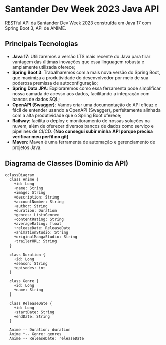 # Santander Dev Week 2023 Java API

RESTful API da Santander Dev Week 2023 construída em Java 17 com Spring Boot 3, API de ANIME.

## Principais Tecnologias
 - **Java 17**: Utilizaremos a versão LTS mais recente do Java para tirar vantagem das últimas inovações que essa linguagem robusta e amplamente utilizada oferece;
 - **Spring Boot 3**: Trabalharemos com a mais nova versão do Spring Boot, que maximiza a produtividade do desenvolvedor por meio de sua poderosa premissa de autoconfiguração;
 - **Spring Data JPA**: Exploraremos como essa ferramenta pode simplificar nossa camada de acesso aos dados, facilitando a integração com bancos de dados SQL;
 - **OpenAPI (Swagger)**: Vamos criar uma documentação de API eficaz e fácil de entender usando a OpenAPI (Swagger), perfeitamente alinhada com a alta produtividade que o Spring Boot oferece;
 - **Railway**: facilita o deploy e monitoramento de nossas soluções na nuvem, além de oferecer diversos bancos de dados como serviço e pipelines de CI/CD. **(Nao consegui subir minha API porque precisa verificar meu perfil no git)**
 - **Maven**: Maven é uma ferramenta de automação e gerenciamento de projetos Java.

## Diagrama de Classes (Domínio da API)

```mermaid
cclassDiagram
  class Anime {
    +id: Long
    +name: String
    +image: String
    +description: String
    +accountNumber: String
    +author: String
    +duration: Duration
    +genres: List<Genre>
    +contentRating: String
    +averageRating: float
    +releaseDate: ReleaseDate
    +animationStudio: String
    +originalMangaStudio: String
    +trailerURL: String
  }

  class Duration {
    +id: Long
    +season: String
    +episodes: int
  }

  class Genre {
    +id: Long
    +name: String
  }

  class ReleaseDate {
    +id: Long
    +startDate: String
    +endDate: String
  }

  Anime -- Duration: duration
  Anime *-- Genre: genres
  Anime -- ReleaseDate: releaseDate

```
